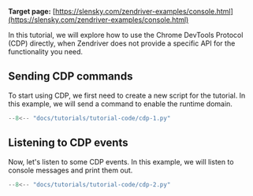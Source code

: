 **Target page:** [https://slensky.com/zendriver-examples/console.html](https://slensky.com/zendriver-examples/console.html)

In this tutorial, we will explore how to use the Chrome DevTools Protocol (CDP) directly, when Zendriver does not provide
a specific API for the functionality you need.

## Sending CDP commands

To start using CDP, we first need to create a new script for the tutorial. In this example, we will send a command to enable the runtime domain.

```python
--8<-- "docs/tutorials/tutorial-code/cdp-1.py"
```

## Listening to CDP events

Now, let's listen to some CDP events. In this example, we will listen to console messages and print them out.

```python
--8<-- "docs/tutorials/tutorial-code/cdp-2.py"
```

